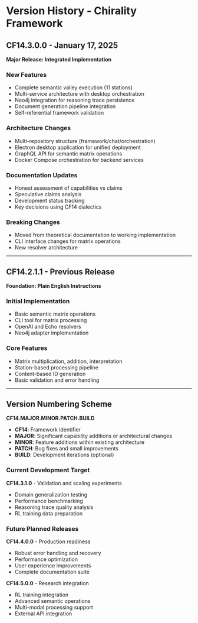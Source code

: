 # Version History - Chirality Framework

## CF14.3.0.0 - January 17, 2025
**Major Release: Integrated Implementation**

### New Features
- Complete semantic valley execution (11 stations)
- Multi-service architecture with desktop orchestration
- Neo4j integration for reasoning trace persistence
- Document generation pipeline integration
- Self-referential framework validation

### Architecture Changes
- Multi-repository structure (framework/chat/orchestration)
- Electron desktop application for unified deployment
- GraphQL API for semantic matrix operations
- Docker Compose orchestration for backend services

### Documentation Updates
- Honest assessment of capabilities vs claims
- Speculative claims analysis
- Development status tracking
- Key decisions using CF14 dialectics

### Breaking Changes
- Moved from theoretical documentation to working implementation
- CLI interface changes for matrix operations
- New resolver architecture

---

## CF14.2.1.1 - Previous Release
**Foundation: Plain English Instructions**

### Initial Implementation
- Basic semantic matrix operations
- CLI tool for matrix processing
- OpenAI and Echo resolvers
- Neo4j adapter implementation

### Core Features
- Matrix multiplication, addition, interpretation
- Station-based processing pipeline
- Content-based ID generation
- Basic validation and error handling

---

## Version Numbering Scheme

**CF14.MAJOR.MINOR.PATCH.BUILD**

- **CF14**: Framework identifier
- **MAJOR**: Significant capability additions or architectural changes
- **MINOR**: Feature additions within existing architecture
- **PATCH**: Bug fixes and small improvements
- **BUILD**: Development iterations (optional)

### Current Development Target
**CF14.3.1.0** - Validation and scaling experiments
- Domain generalization testing
- Performance benchmarking
- Reasoning trace quality analysis
- RL training data preparation

### Future Planned Releases
**CF14.4.0.0** - Production readiness
- Robust error handling and recovery
- Performance optimization
- User experience improvements
- Complete documentation suite

**CF14.5.0.0** - Research integration
- RL training integration
- Advanced semantic operations
- Multi-modal processing support
- External API integration